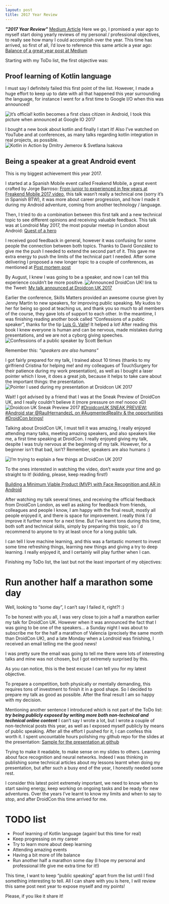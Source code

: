 ```yaml
---
layout: post
title: 2017 Year Review
---
```

***"2017 Year Review"*** [Medium Article](https://medium.com/@raul.h82/2017-year-review-98dfbca6870d)
Here we go, I promised a year ago to myself start doing yearly reviews of my personal / professional objectives, to really see how many I could accomplish over the year. This time has arrived, so first of all, I’d love to reference this same article a year ago:
[Balance of a great year post at Medium](https://medium.com/@raul.h82/balance-of-a-great-year-d7e0299ffdc6)

Starting with my ToDo list, the first objective was:

## Proof learning of Kotlin language
I must say I definitely failed this first point of the list. However, I made a huge effort to keep up to date with all that happened this year surrounding the language, for instance I went for a first time to Google I/O when this was announced!

![it’s official! kotlin becomes a first class citizen in Android, I took this picture when announced at Google IO 2017](../images/officially_kotlin_announced_google_io_2017.jpeg)


I bought a new book about kotlin and finally I start it!
Also I’ve watched on YouTube and at conferences, as many talks regarding kotlin integration in real projects, as possible.
![Kotlin in Action by Dmitry Jemerov & Svetlana Isakova](../images/kotlin_in_action_book.jpeg)

## Being a speaker at a great Android event

This is my biggest achievement this year 2017.

I started at a Spanish Mobile event called Freakend Mobile, a great event crafted by Jorge Barroso:
[From junior to experienced in few years at Freakend Mobile 2017 video](https://youtu.be/cX-1ICue0N4),
this talk wasn’t really a technical one (sorry it’s in Spanish BTW), it was more about career progression, and how I made it during my Android adventure, coming from another technology / language.

Then, I tried to do a combination between this first talk and a new technical topic to see different opinions and receiving valuable feedback. This talk was at Londroid May 2017, the most popular meetup in London about Android:
[Quest of a hero](https://skillsmatter.com/skillscasts/10128-quest-of-a-hero)

I received good feedback in general, however it was confusing for some people the connection between both topics. Thanks to David González to give me the push I needed to extend the second part of it. This gave me extra energy to push the limits of the technical part I needed.
After some delivering I proposed a new longer topic to a couple of conferences, as mentioned at [Post mortem post](https://raulh82vlc.github.io/Post-Mortem/)

By August, I knew I was going to be a speaker, and now I can tell this experience couldn’t be more positive.
![Announced DroidCon UK!](../images/screenshot_announcement_my_talk.jpg) link to the Tweet:
[My talk announced at Droidcon UK 2017](https://twitter.com/RaulHernandezL/status/901197907138883584)

Earlier the conference, Skills Matters provided an awesome course given by Jenny Martin to new speakers, for improving public speaking. My kudos to her for being so good at teaching us, and thank you so much to all members of the course, they gave lots of support to each other.
In the meantime, I was finishing reading another book called “Confessions of a public speaker”, thanks for the tip [Luis G. Valle](https://twitter.com/lgvalle)! It helped a lot! After reading this book I knew everyone is human and can be nervous, made mistakes during presentations, and we are not a cyborg giving speeches.
![Confessions of a public speaker by Scott Berkun](../images/confessions_of_a_public_speaker.jpeg)

Remember this:
*“speakers are also humans”*

I got fairly prepared for my talk, I trained about 10 times (thanks to my girlfriend Cristina for helping me! and my colleagues of TouchSurgery for their patience during my work presentation), as well as I bought a laser pointer which I love, it does a great job, because it helps to take care about the important things: the presentation.
![Pointer I used during my presentation at Droidcon UK 2017](../images/pointer.jpeg)


Wait! I got advised by a friend that I was at the Sneak Preview of DroidCon UK, and I really couldn’t believe it (more pressure on me! noooo xD)
![Droidcon UK Sneak Preview 2017](../images/droidcon_sneak_preview.jpg)
[#DroidconUK SNEAK PREVIEW: #Android star @RaulHernandezL on #AugmentedReality & the opportunities #DroidCon brings!](https://twitter.com/skillsmatter/status/922466011290460167)

Talking about DroidCon UK, I must tell it was amazing, I really enjoyed attending many talks, meeting amazing speakers, and also speakers like me, a first time speaking at DroidCon. I really enjoyed giving my talk, despite I was truly nervous at the beginning of my talk. However, for a beginner isn’t that bad, isn’t? Remember, speakers are also humans :)

![I’m trying to explain a few things at DroidCon UK 2017](../images/speaking_at_droidcon_london_2017.jpeg)

To the ones interested in watching the video, don’t waste your time and go straight to it! (kidding, please, keep reading first!)

[Building a Minimum Viable Product (MVP) with Face Recognition and AR in Android](https://skillsmatter.com/skillscasts/10786-building-a-minimum-viable-product-mvp-with-face-recognition-and-ar-in-android)

After watching my talk several times, and receiving the official feedback from DroidCon London, as well as asking for feedback from friends, colleagues and people I know, I am happy with the final result, mostly all people enjoyed it, and there is space for improvement. I really think I´d improve it further more for a next time. But I’ve learnt tons during this time, both soft and technical skills, simply by preparing this topic, so I´d recommend to anyone to try at least once for a long public talk.

I can tell I love machine learning, and this was a fantastic moment to invest some time refreshing things, learning new things and giving a try to deep learning. I really enjoyed it, and I certainly will play further when I can.

Finishing my ToDo list, the last but not the least important of my objectives:

# Run another half a marathon some day
Well, looking to “some day”, I can’t say I failed it, right?! :)

To be honest with you all, I was very close to join a half a marathon earlier my talk for DroidCon UK. However when it was announced the fact that I was going to be one of the speakers… a Sunday night I was about to subscribe me for the half a marathon of Valencia (precisely the same month than DroidCon UK), and a late Monday when a Londroid was finishing, I received an email telling me the good news!

I was pretty sure the email was going to tell me there were lots of interesting talks and mine was not chosen, but I got extremely surprised by this.

As you can notice, this is the best excuse I can tell you for my latest objective.

To prepare a competition, both physically or mentally demanding, this requires tons of investment to finish it in a good shape. So I decided to prepare my talk as good as possible. After the final result I am so happy with my decision.

Mentioning another sentence I introduced which is not part of the ToDo list:
***try being publicly exposed by writing more both non-technical and technical online content***
I can’t say I wrote a lot, but I wrote a couple of non-technical posts this year, as well as I exposed myself publicly by means of public speaking. After all the effort I pushed for it, I can confess this worth it. I spent uncountable hours polishing my github repo for the slides at the presentation:
[Sample for the presentation at github](https://github.com/raulh82vlc/Image-Detection-Samples)

Trying to make it readable, to make sense on my slides to others. Learning about face recognition and neural networks. Indeed I was thinking in publishing some technical articles about my lessons learnt when doing my presentation, but after such a busy end of the year, I honestly needed some rest.

I consider this latest point extremely important, we need to know when to start saving energy, keep working on ongoing tasks and be ready for new adventures. Over the years I’ve learnt to know my limits and when to say to stop, and after DroidCon this time arrived for me.

# TODO list
- Proof learning of Kotlin language (again! but this time for real)
- Keep progressing on my career
- Try to learn more about deep learning
- Attending amazing events
- Having a bit more of life balance
- Run another half a marathon some day (I hope my personal and professional life give me extra time for it!)

This time, I want to keep “public speaking” apart from the list until I find something interesting to tell.
All I can share with you is here, I will review this same post next year to expose myself and my points!

Please, if you like it share it!